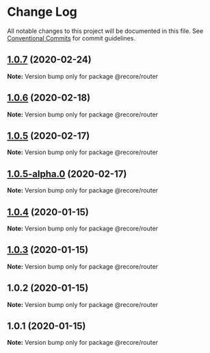 # Change Log

All notable changes to this project will be documented in this file.
See [Conventional Commits](https://conventionalcommits.org) for commit guidelines.

## [1.0.7](https://github.com/recore/recore/compare/@recore/router@1.0.6...@recore/router@1.0.7) (2020-02-24)

**Note:** Version bump only for package @recore/router





## [1.0.6](https://github.com/recore/recore/compare/@recore/router@1.0.5...@recore/router@1.0.6) (2020-02-18)

**Note:** Version bump only for package @recore/router





## [1.0.5](https://github.com/recore/recore/compare/@recore/router@1.0.5-alpha.0...@recore/router@1.0.5) (2020-02-17)

**Note:** Version bump only for package @recore/router





## [1.0.5-alpha.0](https://github.com/recore/recore/compare/@recore/router@1.0.4...@recore/router@1.0.5-alpha.0) (2020-02-17)

**Note:** Version bump only for package @recore/router





## [1.0.4](https://github.com/recore/recore/compare/@recore/router@1.0.3...@recore/router@1.0.4) (2020-01-15)

**Note:** Version bump only for package @recore/router





## [1.0.3](https://github.com/recore/recore/compare/@recore/router@1.0.2...@recore/router@1.0.3) (2020-01-15)

**Note:** Version bump only for package @recore/router





## 1.0.2 (2020-01-15)

**Note:** Version bump only for package @recore/router





## 1.0.1 (2020-01-15)

**Note:** Version bump only for package @recore/router
